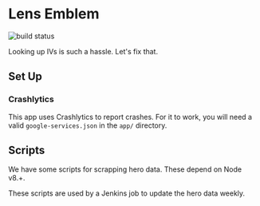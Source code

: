 # Lens Emblem

![build status](https://travis-ci.org/andrewvora/lens-emblem.svg?branch=master)

Looking up IVs is such a hassle. Let's fix that.

## Set Up

### Crashlytics

This app uses Crashlytics to report crashes. 
For it to work, you will need a valid `google-services.json` in the `app/` directory.

## Scripts

We have some scripts for scrapping hero data. These depend on Node v8.+.

These scripts are used by a Jenkins job to update the hero data weekly.